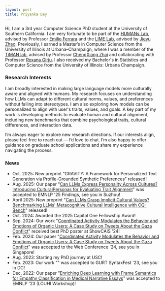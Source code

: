 ```yaml
---
layout: post
title: Priyanka Dey
---
```

Hi, I am a 3rd year Computer Science PhD student at the University of Southern California. I am very fortunate to be part of the [HUMANs Lab](http://www.emilio.ferrara.name/), advised by Professor [Emilio Ferrara](https://bsky.app/profile/emilioferrara.bsky.social) and the [LIME Lab](https://jyzhao.net/lab.html), advised by [Jieyu Zhao](https://jyzhao.net/). Previously, I earned a Master’s in Computer Science from the University of Illinois at Urbana–Champaign, where I was a member of the [TiMAN lab](https://timan.cs.illinois.edu/ir/), advised by Professor [ChengXiang Zhai](https://czhai.cs.illinois.edu/) and collaborating with Professor [Roxana Girju](https://www.mccormick.northwestern.edu/research-faculty/directory/affiliated/girju-roxana.html). I also received my Bachelor's in Statistics and Computer Science from the University of Illinois: Urbana Champaign.

### Research Interests

I am broadly interested in making large language models more culturally aware and aligned with humans. My research focuses on understanding how LLMs can adapt to different cultural norms, values, and preferences without falling into stereotypes. I am also exploring how models can be personalized to align with user's traits, values, and goals. A key part of my work is developing methods to evaluate human and cultural alignment, including new benchmarks that combine psychological traits, cultural differences, and interaction data.

I’m always eager to explore new research directions. If our interests align, please feel free to reach out — I’d love to chat. I’m also happy to offer guidance on graduate school applications and share my experience navigating the process.

### News

* Oct. 2025: New preprint "GRAVITY: A Framework for Personalized Text Generation via Profile-Grounded Synthetic Preferences" released!
* Aug. 2025: Our paper "[Can LLMs Express Personality Across Cultures? Introducing CulturalPersonas for Evaluating Trait Alignment](https://scholar.google.com/citations?view_op=view_citation&hl=en&user=HXGCBkwAAAAJ&citation_for_view=HXGCBkwAAAAJ:WF5omc3nYNoC)" was accepted to EMNLP '25 Findings, see you in Suzhou!
* April 2025: New preprint "[Can LLMs Grasp Implicit Cultural Values? Benchmarking LLMs&#39; Metacognitive Cultural Intelligence with CQ-Bench](https://scholar.google.com/citations?view_op=view_citation&hl=en&user=HXGCBkwAAAAJ&citation_for_view=HXGCBkwAAAAJ:eQOLeE2rZwMC)" released!
* Oct. 2024: Awarded the 2025 Capital One Fellowship Award!
* Sep. 2024: Our work "[Coordinated Activity Modulates the Behavior and Emotions of Organic Users: A Case Study on Tweets About the Gaza Conflict](https://scholar.google.com/citations?view_op=view_citation&hl=en&user=HXGCBkwAAAAJ&citation_for_view=HXGCBkwAAAAJ:YsMSGLbcyi4C)" received best PhD poster at ShowCAIS '24!
* Feb. 2024: Our paper "[Coordinated Activity Modulates the Behavior and Emotions of Organic Users: A Case Study on Tweets About the Gaza Conflict](https://scholar.google.com/citations?view_op=view_citation&hl=en&user=HXGCBkwAAAAJ&citation_for_view=HXGCBkwAAAAJ:YsMSGLbcyi4C)" was accepted to the Web Conference '24, see you in Singapore!
* Aug. 2023: Starting my PhD journey at USC!
* Feb. 2023: Our work "" was accepted to GURT SyntaxFest '23, see you in DC!
* Dec. 2022: Our paper "[Enriching Deep Learning with Frame Semantics for Empathy Classification in Medical Narrative Essays](https://aclanthology.org/2022.louhi-1.23/)" was accepted to EMNLP '23 (LOUHI Workshop)!
